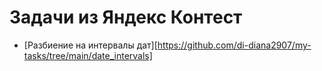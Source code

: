 # Задачи из Яндекс Контест

* [Разбиение на интервалы дат][https://github.com/di-diana2907/my-tasks/tree/main/date_intervals]
